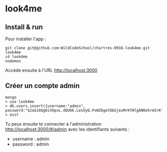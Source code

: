 # look4me

## Install & run

Pour installer l'app :

    git clone git@github.com:WildCodeSchool/chartres-0916-look4me.git look4me
    cd look4me
    nodemon

Accède ensuite à l'URL [http://localhost:3000](http://localhost:3000)

## Créer un compte admin

    mongo
    > use look4me
    > db.users.insert({username:"admin", password:"$2a$10$g6iVUpxL.dQUb6.LesUyQ.PxWZ6getDbGjeuMrKYHlgAN0ohrm5rK"})
    > exit
    
Tu peux ensuite te connecter à l'administration [http://localhost:3000/#/admin](http://localhost:3000/#/admin) avec les identifiants suivants :

* username : admin
* password : admin